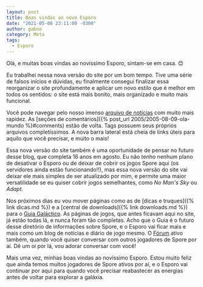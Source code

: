 ```yaml
---
layout: post
title: Boas vindas ao novo Esporo
date: "2021-05-08 23:11:00 -0300"
author: gaboo
category: Meta
tags:
  - Esporo
---
```


Olá, e muitas boas vindas ao novíssimo Esporo, sintam-se em casa. 😊

Eu trabalhei nessa nova versão do site por um bom tempo. Tive uma série de falsos inícios e dúvidas, eu finalmente consegui finalizar essa reorganizar o site profundamente e aplicar um novo estilo que é melhor em todos os sentidos: o site está mais bonito, mais organizado e muito mais funcional.

Você pode navegar pelo nosso imenso [arquivo de notícias](#) com muito mais rapidez. As [seções de comentários]({% post_url 2005/2005-08-09-ola-mundo %}#comments) estão de volta. Tags possuem seus próprios arquivos completíssimos. A nova barra lateral está cheia de links úteis para aquilo que você precisar, e muito o mais!

Essa nova versão do site também é uma oportunidade de pensar no futuro desse blog, que completa 16 anos em agosto. Eu não tenho nenhum plano de desativar o Esporo ou de deixar de cobrir os jogos Spore aqui (os servidores ainda estão funcionando!!), mas essa nova versão do site vai deixar ele mais simples de ser atualizado por mim, e permite uma maior versatilidade se eu quiser cobrir jogos semelhantes, como *No Man's Sky* ou *Adapt*.

Nos próximos dias eu vou mover páginas como as de [dicas e truques]({% link dicas.md %}) e a [central de downloads]({% link downloads.md %}) para o [Guia Galáctico](https://guia.esporo.net). As páginas de jogos, que antes ficavam aqui no site, já estão todas lá, e nunca foram tão completas. Acho que o Guia é o futuro desse diretório de informações sobre Spore, e o Esporo vai ficar mais e mais como um blog de notícias e diário de jogo mesmo. O [Fórum](https://forum.esporo.net/) ativo também, quando você quiser conversar com outros jogadores de Spore por aí. Dê um oi por lá, vou adorar conversar com você!

Mais uma vez, minhas boas vindas ao novíssimo Esporo. Estou muito feliz que ainda temos muitos jogadores de Spore ativos por aí, e o Esporo vai continuar por aqui para quando você precisar reabastecer as energias antes de voltar para explorar a galáxia.
